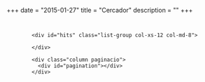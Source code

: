 +++
date        = "2015-01-27"
title       = "Cercador"
description = ""
+++
<link href="/css/cercador.css" rel="stylesheet" type="text/css" />

<section class="rslt" id="cercador_text">

<div class="column hidden-xs ">
	<p id="stats" class="txt_result count_resultats"></p>	
</div>

<div class="row">
		    <div id="left-column" class="col-xs-12 col-md-4">
		      <div id="tags" class="facet"></div>
		    </div>

		    <div id="hits" class="list-group col-xs-12 col-md-8">
		    	
		    </div>

			<div class="column paginacio">
		      <div id="pagination"></div>
			</div>	
</div>

</section>

<!-- TEMPLATES -->
<script type="text/html" id="hit-template">
	<div class="destacat_text list-group-item">
        <h2><a href="{{path}}">{{title}}</a></h2>
        <p>
        	{{#description}}
        	{{description}}
        	{{/description}}

        	{{^description}}
        	{{{content}}}
        	{{/description}}
        </p>
	</div>
</script>

<script type="text/html" id="no-results-template">
	<div id="no-results-message">
	  <p>No s'han trobat resultats per a la cerca <em>"{{query}}"</em>.</p>
	  <!--a href="." class='clear-all'>Neteja la cerca</a-->
	</div>
</script>

<script type="text/html" id="stats-template">
  S'han trobat <b>{{nbHits}}</b> resultats
</script>
<!-- /TEMPLATES -->

<script src="//cdnjs.cloudflare.com/ajax/libs/showdown/1.4.2/showdown.min.js"></script>
<script src="//cdn.jsdelivr.net/instantsearch.js/1/instantsearch.min.js"></script>
<!--script src="/js/cercador.js"></script-->
<script src="/js/algolia-search.js"></script>